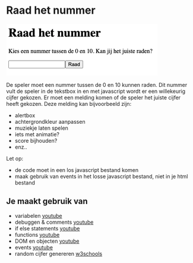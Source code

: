 # Raad het nummer

![Kaartspel-ui](images/emptyExample.png)

De speler moet een nummer tussen de 0 en 10 kunnen raden. Dit nummer vult de speler in de tekstbox in en met javascript wordt er een willekeurig cijfer gekozen.
Er moet een melding komen of de speler het juiste cijfer heeft gekozen.
Deze melding kan bijvoorbeeld zijn:
- alertbox
- achtergrondkleur aanpassen
- muziekje laten spelen
- iets met animatie?
- score bijhouden?
- enz..

Let op:
- de code moet in een los javascript bestand komen
- maak gebruik van events in het losse javascript bestand, niet in je html bestand

## Je maakt gebruik van
- variabelen [youtube](https://www.youtube.com/watch?v=oTKpXoqZims)
- debuggen & comments [youtube](https://www.youtube.com/watch?v=XUYCOm38SWY)
- if else statements  [youtube](https://www.youtube.com/watch?v=ndXEEG3kZOU)
- functions [youtube](https://www.youtube.com/watch?v=zC5cvaETdyQ)
- DOM en objecten [youtube](https://www.youtube.com/watch?v=k81rBKqwDhU)
- events [youtube](https://www.youtube.com/watch?v=6jYEabxJXxg)
- random cijfer genereren [w3schools](https://www.w3schools.com/js/js_random.asp)
